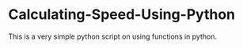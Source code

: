 # Calculating-Speed-Using-Python

This is a very simple python script on using functions in python.
